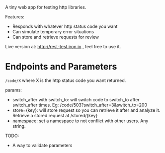 A tiny web app for testing http libraries.

Features:

* Responds with whatever http status code you want
* Can simulate temporary error situations
* Can store and retrieve requests for review

Live version at: http://rest-test.iron.io , feel free to use it.

Endpoints and Parameters
===================

`/code/X` where X is the http status code you want returned.

params:

* switch_after with switch_to: will switch code to switch_to after switch_after times. Eg: /code/503?switch_after=3&switch_to=200
* store={key}: will store request so you can retrieve it after and analyze it. Retrieve a stored request at /stored/{key}
* namespace: set a namespace to not conflict with other users. Any string.

TODO:

* A way to validate parameters
